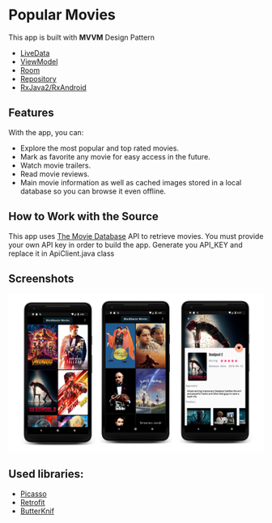 # Popular Movies
This app is built with **MVVM** Design Pattern
- [LiveData](https://developer.android.com/topic/libraries/architecture/livedata)
- [ViewModel](https://developer.android.com/topic/libraries/architecture/viewmodel)
- [Room](https://developer.android.com/training/data-storage/room/)
- [Repository](https://developer.android.com/jetpack/docs/guide)
- [RxJava2/RxAndroid](https://github.com/ReactiveX/RxAndroid)

## Features

With the app, you can:
* Explore the most popular and top rated movies.
* Mark as favorite any movie for easy access in the future.
* Watch movie trailers.
* Read movie reviews.
* Main movie information as well as cached images stored in a local database so you can browse it even offline.


## How to Work with the Source

This app uses [The Movie Database](https://www.themoviedb.org/documentation/api) API to retrieve movies.
You must provide your own API key in order to build the app. Generate you API_KEY and replace it in ApiClient.java class

## Screenshots

![](screenshots/pop2.png)

## Used libraries:

* [Picasso](http://square.github.io/picasso/)
* [Retrofit](http://square.github.io/retrofit/)
* [ButterKnif](http://jakewharton.github.io/butterknife/)




